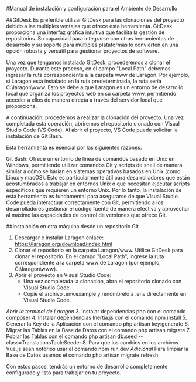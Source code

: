 #Manual de instalación y configuración para el Ambiente de Desarrollo

##GitDesk
Es preferible utilizar GitDesk para las clonaciones del proyecto debido a las múltiples ventajas que ofrece esta herramienta. GitDesk proporciona una interfaz gráfica intuitiva que facilita la gestión de repositorios. Su capacidad para integrarse con otras herramientas de desarrollo y su soporte para múltiples plataformas lo convierten en una opción robusta y versátil para gestionar proyectos de software.

Una vez que tengamos instalado GitDesk, procederemos a clonar el proyecto. Durante este proceso, en el campo "Local Path" debemos ingresar la ruta correspondiente a la carpeta www de Laragon. Por ejemplo, si Laragon está instalado en la ruta predeterminada, la ruta sería C:\laragon\www. Esto se debe a que Laragon es un entorno de desarrollo local que organiza los proyectos web en su carpeta www, permitiendo acceder a ellos de manera directa a través del servidor local que proporciona.

A continuación, procedemos a realizar la clonación del proyecto. Una vez completada esta operación, abriremos el repositorio clonado con Visual Studio Code (VS Code). Al abrir el proyecto, VS Code puede solicitar la instalación de Git Bash.

Esta herramienta es esencial por las siguientes razones:

Git Bash: Ofrece un entorno de línea de comandos basado en Unix en Windows, permitiendo utilizar comandos Git y scripts de shell de manera similar a cómo se harían en sistemas operativos basados en Unix (como Linux y macOS). Esto es particularmente útil para desarrolladores que están acostumbrados a trabajar en entornos Unix o que necesitan ejecutar scripts específicos que requieren un entorno Unix.
Por lo tanto, la instalación de esta herramienta es fundamental para asegurarse de que Visual Studio Code pueda interactuar correctamente con Git, permitiendo a los desarrolladores gestionar el código fuente de manera efectiva y aprovechar al máximo las capacidades de control de versiones que ofrece Git.

##Instalación en otra máquina desde un repositorio Git
1. Descargar e instalar Laragon enlace: https://laragon.org/download/index.html
2. Clonar el repositorio en la carpeta Laragon/www. Utilice GitDesk para clonar el repositorio. En el campo "Local Path", ingrese la ruta correspondiente a la carpeta www de Laragon (por ejemplo, C:\laragon\www).
3. Abrir el proyecto en Visual Studio Code:
	- Una vez completada la clonación, abra el repositorio clonado con Visual Studio Code.
	- Copie el archivo .env.example y renómbrelo a .env directamente en Visual Studio Code.

*Abrir la terminal de Laragon*
3. Instalar dependencias php con el comando composer
4. Instalar dependencias Inertia.js con el comando npm install
5. Generar la Key de la Aplicación con el comando php artisan key:generate
6. Migrar las Tablas en la Base de Datos con el comando php artisan migrate
7. Poblar las Tablas con el comando php artisan db:seed --class=TranslationsTableSeeder
8. Para que los cambios en los archivos Vue.js sean notorios usar el comando npm run dev
*Adicional*
Para limpiar la Base de Datos usamos el comando php artisan migrate:refresh

Con estos pasos, tendrás un entorno de desarrollo completamente configurado y listo para trabajar en tu proyecto.
